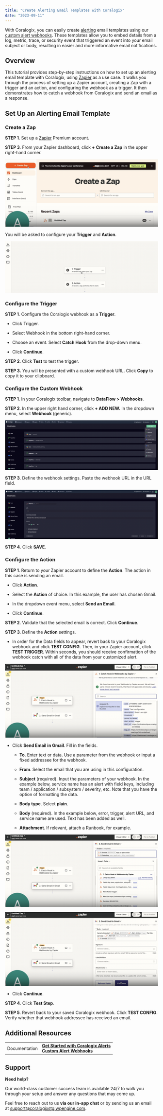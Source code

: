 ```yaml
---
title: "Create Alerting Email Templates with Coralogix"
date: "2023-09-11"
---
```


With Coralogix, you can easily create [alerting](https://coralogixstg.wpengine.com/docs/getting-started-with-coralogix-alerts/) email templates using our [custom alert webhooks](https://coralogixstg.wpengine.com/docs/alert-webhooks/). These templates allow you to embed details from a log, metric, trace, or security event that triggered an event into your email subject or body, resulting in easier and more informative email notifications.

## Overview

This tutorial provides step-by-step instructions on how to set up an alerting email template with Coralogix, using [Zapier](https://zapier.com/) as a use case. It walks you through the process of setting up a Zapier account, creating a Zap with a trigger and an action, and configuring the webhook as a trigger. It then demonstrates how to catch a webhook from Coralogix and send an email as a response.

## Set Up an Alerting Email Template

### Create a Zap

**STEP 1**. Set up a [Zapier](https://zapier.com/) Premium account.

**STEP 3**. From your Zapier dashboard, click **+** **Create a Zap** in the upper right-hand corner.

![](images/Untitled-20-1024x452.png)

You will be asked to configure your **Trigger** and **Action**.

![](images/Untitled-21-1024x342.png)

### Configure the Trigger

**STEP 1**. Configure the Coralogix webhook as a **Trigger**.

- Click Trigger.

- Select Webhook in the bottom right-hand corner.

- Choose an event. Select **Catch Hook** from the drop-down menu.

- Click **Continue**.

**STEP 2**. Click **Test** to test the trigger.

**STEP 3.** You will be presented with a custom webhook URL. Click **Copy** to copy it to your clipboard.

### Configure the Custom Webhook

**STEP 1**. In your Coralogix toolbar, navigate to **DataFlow > Webhooks**.

**STEP 2**. In the upper right hand corner, click **\+ ADD NEW.** In the dropdown menu, select **Webhook** (generic).

![](images/Untitled-22-1024x333.png)

**STEP 3**. Define the webhook settings. Paste the webhook URL in the URL field.

![](images/Untitled-23-1024x329.png)

**STEP 4**. Click **SAVE**.

### Configure the Action

**STEP 1**. Return to your Zapier account to define the **Action**. The action in this case is sending an email.

- Click **Action**.

- Select the **Action** of choice. In this example, the user has chosen Gmail.

- In the dropdown event menu, select **Send an Email**.

- Click **Continue**.

**STEP 2**. Validate that the selected email is correct. Click **Continue**.

**STEP 3**. Define the **Action** settings.

- In order for the Data fields to appear, revert back to your Coralogix webhook and click **TEST CONFIG**. Then, in your Zapier account, click **TEST TRIGGER**. Within seconds, you should receive confirmation of the webhook catch with all of the data from your customized alert.

![](images/Untitled-24-1024x495.png)

- Click **Send Email in Gmail**. Fill in the fields.
    - **To**. Enter text or data. Use a parameter from the webhook or input a fixed addressee for the webhook.
    
    - **From**. Select the email that you are using in this configuration.
    
    - **Subject** (required). Input the parameters of your webhook. In the example below, service name has an alert with field keys, including team / application / subsystem / severity, etc. Note that you have the option of formatting the data.
    
    - **Body type**. Select **plain**.
    
    - **Body** (required). In the example below, error, trigger, alert URL, and service name are used. Text has been added as well.
    
    - **Attachment**. If relevant, attach a Runbook, for example.

![](images/Untitled-25-1-1024x483.png)

![](images/Untitled-26-1024x495.png)

- Click **Continue**.

**STEP 4**. Click **Test Step**.

**STEP 5**. Revert back to your saved Coralogix webhook. Click **TEST CONFIG**. Verify whether that webhook addressee has received an email.

## Additional Resources

<table><tbody><tr><td>Documentation</td><td><strong><a href="https://coralogixstg.wpengine.com/docs/getting-started-with-coralogix-alerts/">Get Started with Coralogix Alerts</a><br><a href="https://coralogixstg.wpengine.com/docs/alert-webhooks/">Custom Alert Webhooks</a></strong></td></tr></tbody></table>

## Support

**Need help?**

Our world-class customer success team is available 24/7 to walk you through your setup and answer any questions that may come up.

Feel free to reach out to us **via our in-app chat** or by sending us an email at [support@coralogixstg.wpengine.com](mailto:support@coralogixstg.wpengine.com).
